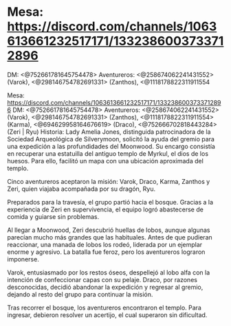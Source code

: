 # Mesa: https://discord.com/channels/1063613661232517171/1332386003733712896
DM: <@752661781645754478> 
Aventureros: <@258674062241431552> (Varok), <@298146754782691331> (Zanthos), <@1118178822311911554

Mesa: https://discord.com/channels/1063613661232517171/1332386003733712896
DM: <@752661781645754478> 
Aventureros: <@258674062241431552> (Varok), <@298146754782691331> (Zanthos), <@1118178822311911554> (Karma), <@694629958164676619> (Draco), <@752666702818443284> (Zeri | Ryu)
Historia:
Lady Amelia Jones, distinguida patrocinadora de la Sociedad Arqueológica de Silverymoon, solicitó la ayuda del gremio para una expedición a las profundidades del Moonwood. Su encargo consistía en recuperar una estatuilla del antiguo templo de Myrkul, el dios de los huesos. Para ello, facilitó un mapa con una ubicación aproximada del templo.

Cinco aventureros aceptaron la misión: Varok, Draco, Karma, Zanthos y Zeri, quien viajaba acompañada por su dragón, Ryu.

Preparados para la travesía, el grupo partió hacia el bosque. Gracias a la experiencia de Zeri en supervivencia, el equipo logró abastecerse de comida y guiarse sin problemas.

Al llegar a Moonwood, Zeri descubrió huellas de lobos, aunque algunas parecían mucho más grandes que las habituales. Antes de que pudieran reaccionar, una manada de lobos los rodeó, liderada por un ejemplar enorme y agresivo. La batalla fue feroz, pero los aventureros lograron imponerse.

Varok, entusiasmado por los restos óseos, despellejó al lobo alfa con la intención de confeccionar capas con su pelaje. Draco, por razones desconocidas, decidió abandonar la expedición y regresar al gremio, dejando al resto del grupo para continuar la misión.

Tras recorrer el bosque, los aventureros encontraron el templo. Para ingresar, debieron resolver un acertijo, el cual superaron sin dificultad.

